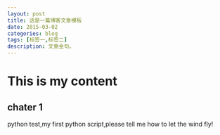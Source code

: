 ```yaml
---
layout: post
title: 这是一篇博客文章模板
date: 2015-03-02
categories: blog
tags: [标签一,标签二]
description: 文章金句。
---
```


# This is my content
## chater 1
python test,my first python script,please tell me how to let the wind fly!